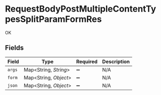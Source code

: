 # RequestBodyPostMultipleContentTypesSplitParamFormRes

OK


## Fields

| Field                  | Type                   | Required               | Description            |
| ---------------------- | ---------------------- | ---------------------- | ---------------------- |
| `args`                 | Map\<String, *String*> | :heavy_minus_sign:     | N/A                    |
| `form`                 | Map\<String, *Object*> | :heavy_minus_sign:     | N/A                    |
| `json`                 | Map\<String, *Object*> | :heavy_minus_sign:     | N/A                    |